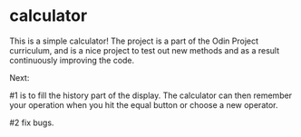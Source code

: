 # calculator

This is a simple calculator!
The project is a part of the Odin Project curriculum, and is a nice project to test out new methods and as a result continuously improving the code. 

Next:

#1 is to fill the history part of the display. The calculator can then remember your operation when you hit the equal button or choose a new operator. 

#2 fix bugs.
